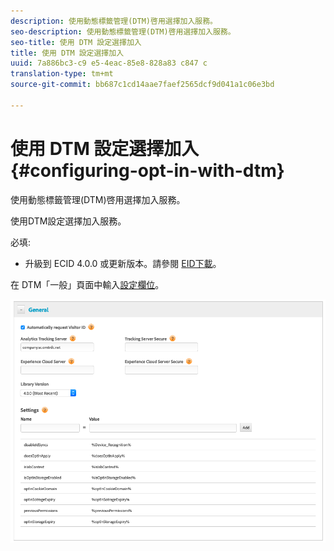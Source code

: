 ```yaml
---
description: 使用動態標籤管理(DTM)啓用選擇加入服務。
seo-description: 使用動態標籤管理(DTM)啓用選擇加入服務。
seo-title: 使用 DTM 設定選擇加入
title: 使用 DTM 設定選擇加入
uuid: 7a886bc3-c9 e5-4eac-85e8-828a83 c847 c
translation-type: tm+mt
source-git-commit: bb687c1cd14aae7faef2565dcf9d041a1c06e3bd

---
```



# 使用 DTM 設定選擇加入{#configuring-opt-in-with-dtm}

使用動態標籤管理(DTM)啓用選擇加入服務。

使用DTM設定選擇加入服務。

必填:

* 升級到 ECID 4.0.0 或更新版本。請參閱 [EID下載](https://github.com/Adobe-Marketing-Cloud/id-service/releases)。

在 DTM「一般」頁面中輸入[設定欄位](https://marketing.adobe.com/resources/help/en_US/mcvid/api.html)。

![](assets/DTM-example.png)
